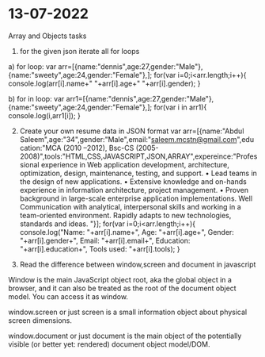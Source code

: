 # 13-07-2022
Array and Objects tasks

1) for the given json iterate all for loops

a) for loop:
var arr=[{name:"dennis",age:27,gender:"Male"},{name:"sweety",age:24,gender:"Female"},];
for(var i=0;i<arr.length;i++){
console.log(arr[i].name+" "+arr[i].age+" "+arr[i].gender);
}

b) for in loop:
var arr1=[{name:"dennis",age:27,gender:"Male"},{name:"sweety",age:24,gender:"Female"},];
for(var i in arr1){
console.log(i,arr1[i]);
}


2) Create your own resume data in JSON format
var arr=[{name:"Abdul Saleem",age:"34",gender:"Male",email:"saleem.mcstn@gmail.com",education:"MCA (2010 –2012), Bsc-CS (2005-2008)",tools:"HTML,CSS,JAVASCRIPT,JSON,ARRAY",expereince:"Professional experience in Web application development, architecture, optimization, design, maintenance, testing, and support.
•	Lead teams in the design of new applications.
•	Extensive knowledge and on-hands experience in information architecture, project management.
•	Proven background in large-scale enterprise application implementations. Well Communication with analytical, interpersonal skills and working in a team-oriented environment. Rapidly adapts to new technologies, standards and ideas.
"}];
for(var i=0;i<arr.length;i++){
console.log("Name: "+arr[i].name+", Age: "+arr[i].age+", Gender: "+arr[i].gender+", Email: "+arr[i].email+", Education: "+arr[i].education+", Tools used: "+arr[i].tools);
}


3) Read the difference between window,screen and document in javascript

Window is the main JavaScript object root, aka the global object in a browser, and it can also be treated as the root of the document object model. You can access it as window.

window.screen or just screen is a small information object about physical screen dimensions.

window.document or just document is the main object of the potentially visible (or better yet: rendered) document object model/DOM.


